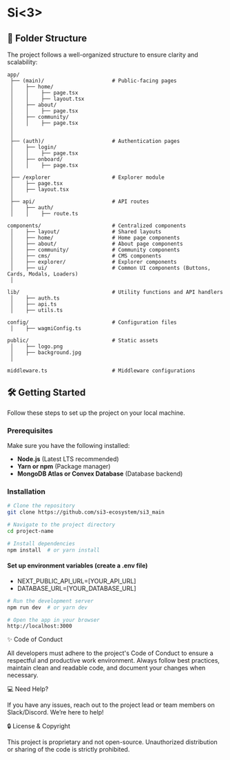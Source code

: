 # Si<3>

## 📂 Folder Structure

The project follows a well-organized structure to ensure clarity and scalability:

```
app/
 ├── (main)/                      # Public-facing pages
 │    ├── home/
 │    │    ├── page.tsx
 │    │    ├── layout.tsx
 │    ├── about/
 │    │    ├── page.tsx
 │    ├── community/
 │    │    ├── page.tsx
 │
 │
 ├── (auth)/                      # Authentication pages
 │    ├── login/
 │    │    ├── page.tsx
 │    ├── onboard/
 │    │    ├── page.tsx
 │
 ├── /explorer                    # Explorer module
 │    ├── page.tsx
 │    ├── layout.tsx
 │
 ├── api/                         # API routes
 │    ├── auth/
 │    │    ├── route.ts

components/                       # Centralized components
 │    ├── layout/                 # Shared layouts
 │    ├── home/                   # Home page components
 │    ├── about/                  # About page components
 │    ├── community/              # Community components
 │    ├── cms/                    # CMS components
 │    ├── explorer/               # Explorer components
 │    ├── ui/                     # Common UI components (Buttons, Cards, Modals, Loaders)
 │

lib/                              # Utility functions and API handlers
 │    ├── auth.ts
 │    ├── api.ts
 │    ├── utils.ts

config/                           # Configuration files
 │    ├── wagmiConfig.ts

public/                           # Static assets
 │    ├── logo.png
 │    ├── background.jpg
 │

middleware.ts                     # Middleware configurations
```

## 🛠️ Getting Started

Follow these steps to set up the project on your local machine.

### Prerequisites

Make sure you have the following installed:

- **Node.js** (Latest LTS recommended)
- **Yarn or npm** (Package manager)
- **MongoDB Atlas or Convex Database** (Database backend)

### Installation

```bash
# Clone the repository
git clone https://github.com/si3-ecosystem/si3_main
```

```bash
# Navigate to the project directory
cd project-name
```

```bash
# Install dependencies
npm install  # or yarn install
```

#### Set up environment variables (create a .env file)

- NEXT_PUBLIC_API_URL=[YOUR_API_URL]
- DATABASE_URL=[YOUR_DATABASE_URL]

```bash
# Run the development server
npm run dev  # or yarn dev
```

```bash
# Open the app in your browser
http://localhost:3000
```

✨ Code of Conduct

All developers must adhere to the project's Code of Conduct to ensure a respectful and productive work environment. Always follow best practices, maintain clean and readable code, and document your changes when necessary.

💻 Need Help?

If you have any issues, reach out to the project lead or team members on Slack/Discord. We’re here to help!

🔒 License & Copyright

This project is proprietary and not open-source. Unauthorized distribution or sharing of the code is strictly prohibited.
